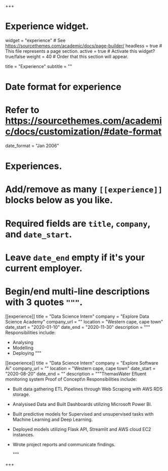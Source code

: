 +++
# Experience widget.
widget = "experience"  # See https://sourcethemes.com/academic/docs/page-builder/
headless = true  # This file represents a page section.
active = true  # Activate this widget? true/false
weight = 40  # Order that this section will appear.

title = "Experience"
subtitle = ""

# Date format for experience
#   Refer to https://sourcethemes.com/academic/docs/customization/#date-format
date_format = "Jan 2006"

# Experiences.
#   Add/remove as many `[[experience]]` blocks below as you like.
#   Required fields are `title`, `company`, and `date_start`.
#   Leave `date_end` empty if it's your current employer.
#   Begin/end multi-line descriptions with 3 quotes `"""`.
[[experience]]
  title = "Data Science Intern"
  company = "Explore Data Science Academy"
  company_url = ""
  location = "Western cape, cape town"
  date_start = "2020-01-10"
  date_end = "2020-11-30"
  description = """
  Responsibilities include:
  
  * Analysing
  * Modelling
  * Deploying
  """

[[experience]]
  title =  "Data Science Intern"
  company = "Explore Software Ai"
  company_url = ""
  location = "Western cape, cape town"
  date_start = "2020-08-20"
  date_end = ""
  description = """ThemasWater Efluent monitoring system Proof of Concept\n 
  Responsibilities include:
  
* Built data gathering ETL Pipelines through Web Scraping with AWS RDS storage.
* Analysised Data and Built Dashboards utilizing Microsoft Power BI.
* Built predictive models for Supervised and unsupervised tasks with Machine Learning and Deep Learning.
* Deployed models utilizing Flask API, Streamlit and AWS cloud EC2 instances.
* Wrote project reports and communicate findings.

  """

+++
